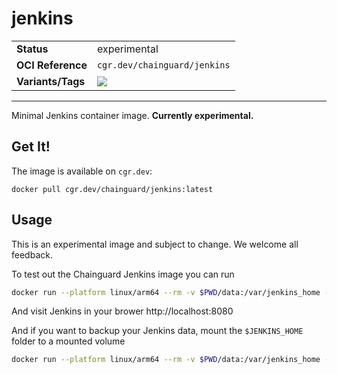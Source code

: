 <!--monopod:start-->
# jenkins
| | |
| - | - |
| **Status** | experimental |
| **OCI Reference** | `cgr.dev/chainguard/jenkins` |
| **Variants/Tags** | ![](https://storage.googleapis.com/chainguard-images-build-outputs/summary/jenkins.svg) |
---
<!--monopod:end-->

Minimal Jenkins container image. **Currently experimental.**

## Get It!

The image is available on `cgr.dev`:

```
docker pull cgr.dev/chainguard/jenkins:latest
```

## Usage

This is an experimental image and subject to change.  We welcome all feedback.

To test out the Chainguard Jenkins image you can run
```sh
docker run --platform linux/arm64 --rm -v $PWD/data:/var/jenkins_home -p 8080:8080 -ti cgr.dev/chainguard/jenkins
```

And visit Jenkins in your brower http://localhost:8080

And if you want to backup your Jenkins data, mount the `$JENKINS_HOME` folder to a mounted volume
```sh
docker run --platform linux/arm64 --rm -v $PWD/data:/var/jenkins_home -p 8080:8080 -ti cgr.dev/chainguard/jenkins
```

